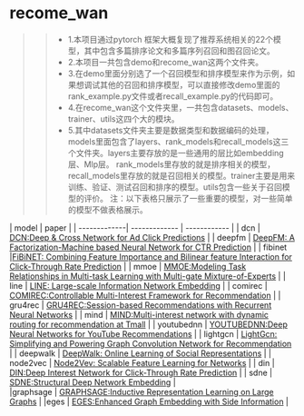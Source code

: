 # recome_wan
>> * 1.本项目通过pytorch 框架大概复现了推荐系统相关的22个模型，其中包含多篇排序论文和多篇序列召回和图召回论文。<br>
>> * 2.本项目一共包含demo和recome_wan这两个文件夹。<br>
>> * 3.在demo里面分别选了一个召回模型和排序模型来作为示例，如果想调试其他的召回和排序模型，可以直接修改demo里面的rank_example.py文件或者recall_example.py的代码即可。<br>
>> * 4.在recome_wan这个文件夹里，一共包含datasets、models、trainer、utils这四个大的模块。<br> 
>> * 5.其中datasets文件夹主要是数据类型和数据编码的处理，models里面包含了layers、rank_models和recall_models这三个文件夹。layers主要存放的是一些通用的层比如embedding层、Mlp层。
> rank_models里存放的就是排序相关的模型，recall_models里存放的就是召回相关的模型。trainer主要是用来训练、验证、测试召回和排序的模型。utils包含一些关于召回模型的评价。
> 注：以下表格只展示了一些重要的模型，对一些简单的模型不做表格展示。


| model                         | paper                       |
| -------------| ------------- | ------------ |
| dcn   | [DCN:Deep & Cross Network for Ad Click Predictions](https://arxiv.org/abs/1708.05123)  |
| deepfm   | [DeepFM: A Factorization-Machine based Neural Network for CTR Prediction](https://www.ijcai.org/proceedings/2017/0239.pdf)   |
| fibinet  |[FiBiNET: Combining Feature Importance and Bilinear feature Interaction for Click-Through Rate Prediction](https://arxiv.org/pdf/1905.09433.pdf)  | 
| mmoe  | [MMOE:Modeling Task Relationships in Multi-task Learning with Multi-gate Mixture-of-Experts](https://dl.acm.org/doi/abs/10.1145/3219819.3220007) |
| line   | [LINE: Large-scale Information Network Embedding](https://arxiv.org/pdf/1503.03578.pdf)   | 
| comirec   | [COMIREC:Controllable Multi-Interest Framework for Recommendation](https://arxiv.org/pdf/2005.09347.pdf)   | 
| gru4rec  | [GRU4REC:Session-based Recommendations with Recurrent Neural Networks](https://arxiv.org/abs/1511.06939) |
| mind  | [MIND:Multi-interest network with dynamic routing for recommendation at Tmall](https://arxiv.org/pdf/1904.08030.pdf) |
| youtubednn   | [YOUTUBEDNN:Deep Neural Networks for YouTube Recommendations](https://www.researchgate.net/publication/307573656_Deep_Neural_Networks_for_YouTube_Recommendations)  |
| lightgcn  | [LightGcn: Simplifying and Powering Graph Convolution Network for Recommendation](https://arxiv.org/abs/2002.02126)   |
| deepwalk  | [DeepWalk: Online Learning of Social Representations](http://www.perozzi.net/publications/14_kdd_deepwalk.pdf)   | 
| node2vec  | [Node2Vev: Scalable Feature Learning for Networks](https://www.kdd.org/kdd2016/papers/files/rfp0218-groverA.pdf)   |
| din  | [DIN:Deep Interest Network for Click-Through Rate Prediction](https://arxiv.org/abs/1706.06978)   | 
| sdne  | [SDNE:Structural Deep Network Embedding](https://arxiv.org/abs/1706.06978)   |    
|graphsage  | [GRAPHSAGE:Inductive Representation Learning on Large Graphs](https://zhuanlan.zhihu.com/p/62750137)   |
|eges  | [EGES:Enhanced Graph Embedding with Side Information](https://www.bilibili.com/video/av899559357/?vd_source=34c01d8d4f1a113a7ed5aa95bd04d882)   |  
